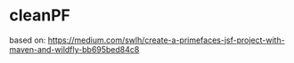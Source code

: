 # cleanPF
based on: https://medium.com/swlh/create-a-primefaces-jsf-project-with-maven-and-wildfly-bb695bed84c8
